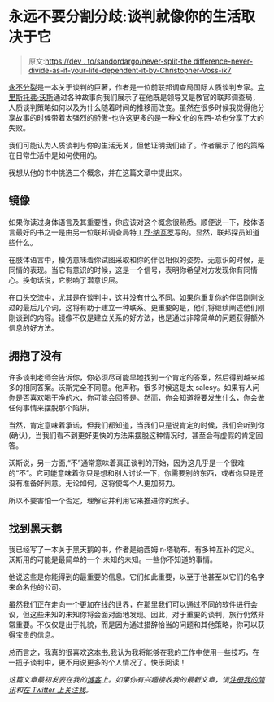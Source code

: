 # 永远不要分割分歧:谈判就像你的生活取决于它

> 原文:[https://dev . to/sandordargo/never-split-the difference-never-divide-as-if-your-life-dependent-it-by-Christopher-Voss-ik7](https://dev.to/sandordargo/never-split-the-difference-negotiating-as-if-your-life-depended-on-it-by-christopher-voss-ik7)

[永不分裂](https://amzn.to/2z1aYNu)是一本关于谈判的巨著，作者是一位前联邦调查局国际人质谈判专家。[克里斯托弗·沃斯](https://twitter.com/VossNegotiation?ref_src=twsrc%5Egoogle%7Ctwcamp%5Eserp%7Ctwgr%5Eauthor)通过各种故事向我们展示了在他既是领导又是教官的联邦调查局，人质谈判策略如何以及为什么随着时间的推移而改变。虽然在很多时候我觉得他分享故事的时候带着太强烈的骄傲-也许这更多的是一种文化的东西-哈也分享了大的失败。

我们可能认为人质谈判与你的生活无关，但他证明我们错了。作者展示了他的策略在日常生活中是如何使用的。

我想从他的书中挑选三个概念，并在这篇文章中提出来。

## [](#mirroring)镜像

如果你读过身体语言及其重要性，你应该对这个概念很熟悉。顺便说一下，肢体语言最好的书之一是由另一位联邦调查局特工[乔·纳瓦罗](https://twitter.com/navarrotells)写的。显然，联邦探员知道些什么。

在肢体语言中，模仿意味着你试图采取和你的伴侣相似的姿势。无意识的时候，是同情的表现。当它有意识的时候，这是一个信号，表明你希望对方发现你有同情心。换句话说，它影响了潜意识层。

在口头交流中，尤其是在谈判中，这并没有什么不同。如果你重复你的伴侣刚刚说过的最后几个词，这将有助于建立一种联系。更重要的是，他们将继续阐述他们刚刚谈到的内容。镜像不仅是建立关系的好方法，也是通过非常简单的问题获得额外信息的好方法。

## [](#embrace-the-no)拥抱了没有

许多谈判老师会告诉你，你必须尽可能早地找到一个肯定的答案，然后得到越来越多的相同答案。沃斯完全不同意。他声称，很多时候这是太 salesy。如果有人问你是否喜欢喝干净的水，你可能会回答是。然而，你会知道将要发生什么，你会做任何事情来摆脱那个陷阱。

当然，肯定意味着承诺，但我们都知道，当我们只是说肯定的时候，我们会听到你(确认)，当我们看不到更好更快的方法来摆脱这种情况时，甚至会有虚假的肯定回答。

沃斯说，另一方面,“不”通常意味着真正谈判的开始，因为这几乎是一个很难的“不”。它可能意味着你只是想和别人讨论一下，你需要别的东西，或者你只是还没有准备好同意。无论如何，这将使每个人更加努力。

所以不要害怕一个否定，理解它并利用它来推进你的案子。

## [](#find-the-black-swans)找到黑天鹅

我已经写了一本关于黑天鹅的书，作者是纳西姆·n·塔勒布。有多种互补的定义。沃斯用的可能是最简单的一个:未知的未知。一些你不知道的事情。

他说这些是你能得到的最重要的信息。它们如此重要，以至于他甚至以它们的名字来命名他的公司。

虽然我们正在走向一个更加在线的世界，在那里我们可以通过不同的软件进行会议，但这些未知的未知你将会面对面地发现。因此，对于重要的谈判，旅行仍然非常重要。不仅仅是出于礼貌，而是因为通过措辞恰当的问题和其他策略，你可以获得宝贵的信息。

总而言之，我真的很喜欢[这本书](https://amzn.to/2z1aYNu),我认为我将能够在我的工作中使用一些技巧，在一揽子谈判中，更不用说更多的个人情况了。快乐阅读！

*这篇文章最初发表在我的[博客](http://sandordargo.com/blog/2019/08/21/never-split-the-difference)上。如果你有兴趣接收我的最新文章，请[注册我的简讯](http://eepurl.com/gvcv1j)和[在 Twitter 上关注我](https://twitter.com/SandorDargo)。*